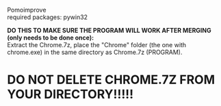 Pomoimprove  
required packages:
pywin32

**DO THIS TO MAKE SURE THE PROGRAM WILL WORK AFTER MERGING (only needs to be done once):**  
Extract the Chrome.7z, place the "Chrome" folder (the one with chrome.exe) in the same directory as Chrome.7z (PROGRAM).

# **DO NOT DELETE CHROME.7Z FROM YOUR DIRECTORY!!!!!**
